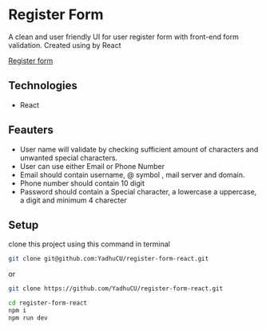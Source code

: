 # Register Form

A clean and user friendly UI for user register form with front-end form validation. Created using by React

[Register form](https://register-form-react-beryl.vercel.app/)

## Technologies

- React

## Feauters

- User name will validate by checking sufficient amount of characters and unwanted special characters.
- User can use either Email or Phone Number
- Email should contain username, @ symbol , mail server and domain.
- Phone number should contain 10 digit
- Password should contain a Special character, a lowercase a uppercase, a digit and minimum 4 charecter

## Setup

clone this project using this command in terminal

```bash
git clone git@github.com:YadhuCU/register-form-react.git
```

or

```bash
git clone https://github.com/YadhuCU/register-form-react.git
```

```bash
cd register-form-react
npm i
npm run dev
```
